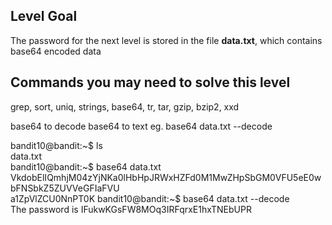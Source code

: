 ## Level Goal

The password for the next level is stored in the file **data.txt**, which contains base64 encoded data

## Commands you may need to solve this level

grep, sort, uniq, strings, base64, tr, tar, gzip, bzip2, xxd

base64 to decode base64 to text
eg. base64 data.txt --decode

bandit10@bandit:~$ ls  
data.txt  
bandit10@bandit:~$ base64 data.txt  
VkdobElIQmhjM04zYjNKa0lHbHpJRWxHZFd0M1MwZHpSbGM0VFU5eE0wbFNSbkZ5ZUVVeGFIaFVU  
a1ZpVlZCU0NnPT0K
bandit10@bandit:~$ base64 data.txt --decode  
The password is IFukwKGsFW8MOq3IRFqrxE1hxTNEbUPR